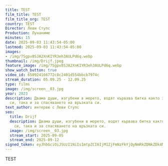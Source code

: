 ```yaml
---
title: TEST
film_title: TEST
film_title_org: TEST
country: TEST
Director: Леви Ступс
Production: Лунаниме
minutes: 15
date: 2025-09-03 11:43:54-05:00
lastmod: 2025-09-03 11:43:54-05:00
images:
- /img/7Sgpv8SJA2XnKIYR3eh3AULPd6q.webp
thumbnail: /img/Drijf.jpeg
feature_image: /img/7Sgpv8SJA2XnKIYR3eh3AULPd6q.webp
show_watch_button: true
video_id: 650924166772c8c2401d554bbcb7974c
stream_duration: 05.09.25 - 12.09.25
type: films
image: /img/screen__03.jpg
year: 2023
description: Двама души, изгубени в морето, водят кървава битка както за оцеляването
  си, така и за спасяването на връзката си.
text_author: интервю с Леви Ступс
seo:
  title: Drijf
  description: Двама души, изгубени в морето, водят кървава битка както за оцеляването
    си, така и за спасяването на връзката си.
  image: /img/screen__03.jpg
  stream_start: 2025-09-05
  stream_end: 2025-09-12
signed_token: eyJhbGciOiJSUzI1NiIsImtpZCI6IjM1ZjFmNzFkYjQyNmRkZDNkZDk4NGZjMzdlZTllOGJmIn0.eyJzdWIiOiI2NTA5MjQxNjY3NzJjOGMyNDAxZDU1NGJiY2I3OTc0YyIsImtpZCI6IjM1ZjFmNzFkYjQyNmRkZDNkZDk4NGZjMzdlZTllOGJmIiwiZXhwIjoiMTc1NzU5NDc3MCIsIm5iZiI6IjE3NTc1MDQ3NzAiLCJhY2Nlc3NSdWxlcyI6W3siYWN0aW9uIjoiYWxsb3ciLCJ0eXBlIjoiaXAuZ2VvaXAuY291bnRyeSIsImNvdW50cnkiOlsiQkciXX0seyJhY3Rpb24iOiJibG9jayIsInR5cGUiOiJhbnkifV19.uZBGZJ4PK2JEC_KOuQy3w9vx_hFVfCk4BWmf2QpkLu8Ms7QyY6h1Ey_3iJtBJlgnW8blVO1EnrxlCu_G-8ROQGr4NboXshp9a_cK7WQE28_e_Ja808cnN51KemW9KQOCVUjnUyKw08KpCk-WsNFkJOrEd7G37qyJpakXMdO6QZEu3MspQOiI7L5eplKbL2w24jZga_7fkwJE1IwKS9tMuZpFSmMprPHytwZwbEIuo_q5KNV_Gg6RPRyFHEUgip8xUeEg6qYp9bcDUwUoqLtrOnxZmZg3xL3aOUNTSXFR23dIelH1YWnBX3jfYUO8d4vzBrq-woUxkIL8m5u1XfrP5A
---
```

TEST